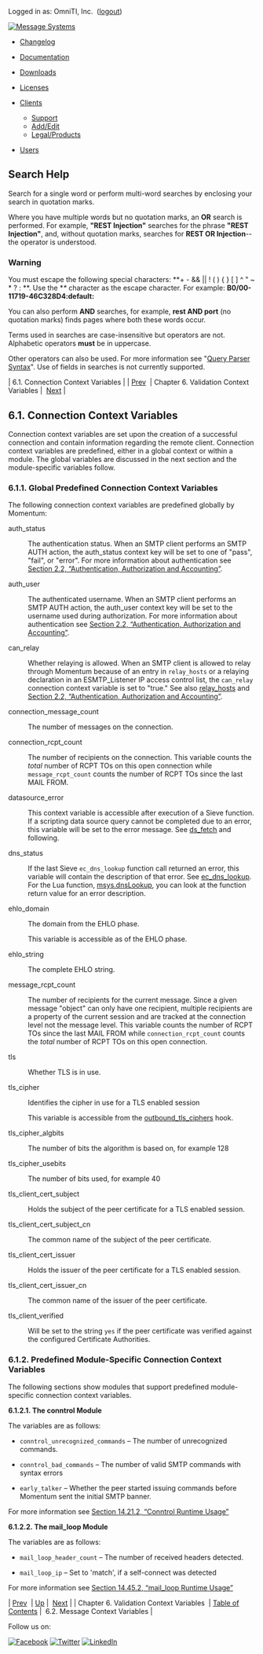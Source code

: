 Logged in as: OmniTI, Inc.  ([logout](https://support.messagesystems.com/logout.php))

[![Message Systems](https://support.messagesystems.com/images/ms-white205.png)](https://support.messagesystems.com/start.php) 

*   [Changelog](https://support.messagesystems.com/start.php?show=changelog)
*   [Documentation](https://support.messagesystems.com/docs/)
*   [Downloads](https://support.messagesystems.com/start.php)

*   [Licenses](https://support.messagesystems.com/license_summary.php)
*   <a href="">Clients</a>
    *   [Support](https://support.messagesystems.com/cs.php)
    *   [Add/Edit](https://support.messagesystems.com/edit_client.php)
    *   [Legal/Products](https://support.messagesystems.com/edit_products.php)
*   [Users](https://support.messagesystems.com/edit_customer.php)

## Search Help

Search for a single word or perform multi-word searches by enclosing your search in quotation marks.

Where you have multiple words but no quotation marks, an **OR** search is performed. For example, **"REST Injection"** searches for the phrase **"REST Injection"**, and, without quotation marks, searches for **REST OR Injection**--the operator is understood.

### Warning

You must escape the following special characters: **+ - && || ! ( ) { } [ ] ^ " ~ * ? : \**. Use the **\** character as the escape character. For example: **B0/00-11719-46C328D4\:default\:**

You can also perform **AND** searches, for example, **rest AND port** (no quotation marks) finds pages where both these words occur.

Terms used in searches are case-insensitive but operators are not. Alphabetic operators **must** be in uppercase.

Other operators can also be used. For more information see "[Query Parser Syntax](https://lucene.apache.org/core/old_versioned_docs/versions/3_0_0/queryparsersyntax.html)". Use of fields in searches is not currently supported.

| 6.1. Connection Context Variables |
| [Prev](policy.context.variables.php)  | Chapter 6. Validation Context Variables |  [Next](policy.context-mess.php) |

## 6.1. Connection Context Variables

<a class="indexterm" name="idp3429648"></a>

Connection context variables are set upon the creation of a successful connection and contain information regarding the remote client. Connection context variables are predefined, either in a global context or within a module. The global variables are discussed in the next section and the module-specific variables follow.

### 6.1.1. Global Predefined Connection Context Variables

The following connection context variables are predefined globally by Momentum:

<dl class="variablelist">

<dt>auth_status</dt>

<dd>

The authentication status. When an SMTP client performs an SMTP AUTH action, the auth_status context key will be set to one of "pass", "fail", or "error". For more information about authentication see [Section 2.2, “Authentication, Authorization and Accounting”](conf.aaa.php "2.2. Authentication, Authorization and Accounting").

</dd>

<dt>auth_user</dt>

<dd>

The authenticated username. When an SMTP client performs an SMTP AUTH action, the auth_user context key will be set to the username used during authorization. For more information about authentication see [Section 2.2, “Authentication, Authorization and Accounting”](conf.aaa.php "2.2. Authentication, Authorization and Accounting").

</dd>

<dt>can_relay</dt>

<dd>

Whether relaying is allowed. When an SMTP client is allowed to relay through Momentum because of an entry in `relay_hosts` or a relaying declaration in an ESMTP_Listener IP access control list, the `can_relay` connection context variable is set to "true." See also [relay_hosts](conf.ref.relay_hosts.php "relay_hosts") and [Section 2.2, “Authentication, Authorization and Accounting”](conf.aaa.php "2.2. Authentication, Authorization and Accounting").

</dd>

<dt>connection_message_count</dt>

<dd>

The number of messages on the connection.

</dd>

<dt>connection_rcpt_count</dt>

<dd>

The number of recipients on the connection. This variable counts the *total* number of RCPT TOs on this open connection while `message_rcpt_count` counts the number of RCPT TOs since the last MAIL FROM.

</dd>

<dt>datasource_error</dt>

<dd>

This context variable is accessible after execution of a Sieve function. If a scripting data source query cannot be completed due to an error, this variable will be set to the error message. See [ds_fetch](sieve.ref.ds_fetch.php "ds_fetch") and following.

</dd>

<dt>dns_status</dt>

<dd>

If the last Sieve `ec_dns_lookup` function call returned an error, this variable will contain the description of that error. See [ec_dns_lookup](sieve.ref.ec_dns_lookup.php "ec_dns_lookup"). For the Lua function, [msys.dnsLookup](lua.ref.msys.dnslookup.php "msys.dnsLookup"), you can look at the function return value for an error description.

</dd>

<dt>ehlo_domain</dt>

<dd>

The domain from the EHLO phase.

This variable is accessible as of the EHLO phase.

</dd>

<dt>ehlo_string</dt>

<dd>

The complete EHLO string.

</dd>

<dt>message_rcpt_count</dt>

<dd>

The number of recipients for the current message. Since a given message "object" can only have one recipient, multiple recipients are a property of the current session and are tracked at the connection level not the message level. This variable counts the number of RCPT TOs since the last MAIL FROM while `connection_rcpt_count` counts the *total* number of RCPT TOs on this open connection.

</dd>

<dt>tls</dt>

<dd>

Whether TLS is in use.

</dd>

<dt>tls_cipher</dt>

<dd>

Identifies the cipher in use for a TLS enabled session

This variable is accessible from the [outbound_tls_ciphers](https://support.messagesystems.com/docs/web-c-api/hooks.core.outbound_tls_ciphers.php) hook.

</dd>

<dt>tls_cipher_algbits</dt>

<dd>

The number of bits the algorithm is based on, for example 128

</dd>

<dt>tls_cipher_usebits</dt>

<dd>

The number of bits used, for example 40

</dd>

<dt>tls_client_cert_subject</dt>

<dd>

Holds the subject of the peer certificate for a TLS enabled session.

</dd>

<dt>tls_client_cert_subject_cn</dt>

<dd>

The common name of the subject of the peer certificate.

</dd>

<dt>tls_client_cert_issuer</dt>

<dd>

Holds the issuer of the peer certificate for a TLS enabled session.

</dd>

<dt>tls_client_cert_issuer_cn</dt>

<dd>

The common name of the issuer of the peer certificate.

</dd>

<dt>tls_client_verified</dt>

<dd>

Will be set to the string `yes` if the peer certificate was verified against the configured Certificate Authorities.

</dd>

</dl>

### 6.1.2. Predefined Module-Specific Connection Context Variables

The following sections show modules that support predefined module-specific connection context variables.

**6.1.2.1. The conntrol Module**

The variables are as follows:

*   `conntrol_unrecognized_commands` – The number of unrecognized commands.

*   `conntrol_bad_commands` – The number of valid SMTP commands with syntax errors

*   `early_talker` – Whether the peer started issuing commands before Momentum sent the initial SMTP banner.

For more information see [Section 14.21.2, “Conntrol Runtime Usage”](modules.conntrol.php#modules.conntrol.runtime.usage "14.21.2. Conntrol Runtime Usage")

**6.1.2.2. The mail_loop Module**

The variables are as follows:

*   `mail_loop_header_count` – The number of received headers detected.

*   `mail_loop_ip` – Set to 'match', if a self-connect was detected

For more information see [Section 14.45.2, “mail_loop Runtime Usage”](modules.mail_loop.php#modules.mail_loop.runtime.usage "14.45.2. mail_loop Runtime Usage")

| [Prev](policy.context.variables.php)  | [Up](policy.context.variables.php) |  [Next](policy.context-mess.php) |
| Chapter 6. Validation Context Variables  | [Table of Contents](index.php) |  6.2. Message Context Variables |

Follow us on:

[![Facebook](https://support.messagesystems.com/images/icon-facebook.png)](http://www.facebook.com/messagesystems) [![Twitter](https://support.messagesystems.com/images/icon-twitter.png)](http://twitter.com/#!/MessageSystems) [![LinkedIn](https://support.messagesystems.com/images/icon-linkedin.png)](http://www.linkedin.com/company/message-systems)